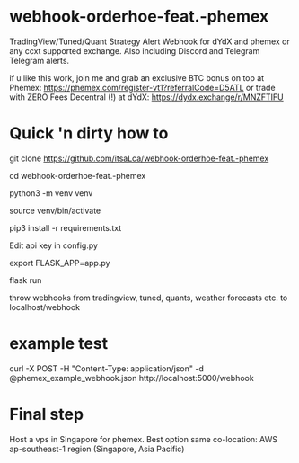 # webhook-orderhoe-feat.-phemex
TradingView/Tuned/Quant Strategy Alert Webhook for dYdX and phemex or any ccxt supported exchange. Also including Discord and Telegram Telegram alerts.

if u like this work, join me and grab an exclusive BTC bonus on top at Phemex: https://phemex.com/register-vt1?referralCode=D5ATL
or trade with ZERO Fees Decentral (!) at dYdX: https://dydx.exchange/r/MNZFTIFU


# Quick 'n dirty how to


git clone https://github.com/itsaLca/webhook-orderhoe-feat.-phemex

cd webhook-orderhoe-feat.-phemex

python3 -m venv venv

source venv/bin/activate

pip3 install -r requirements.txt

Edit api key in config.py

export FLASK_APP=app.py

flask run

throw webhooks from tradingview, tuned, quants, weather forecasts etc. to localhost/webhook 

# example test

curl -X POST -H "Content-Type: application/json" -d @phemex_example_webhook.json http://localhost:5000/webhook

# Final step

Host a vps in Singapore for phemex. Best option same co-location: AWS ap-southeast-1 region (Singapore, Asia Pacific)